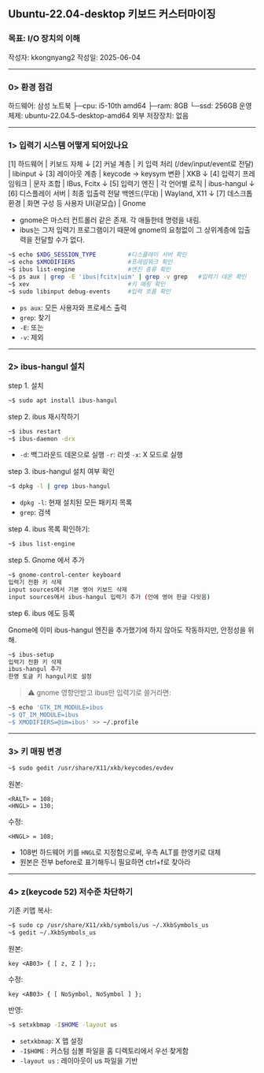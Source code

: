 ## Ubuntu-22.04-desktop 키보드 커스터마이징

### 목표: I/O 장치의 이해
작성자: kkongnyang2 작성일: 2025-06-04

---
### 0> 환경 점검

하드웨어: 삼성 노트북
├─cpu: i5-10th amd64
├─ram: 8GB
└─ssd: 256GB
운영체제: ubuntu-22.04.5-desktop-amd64
외부 저장장치: 없음

---
### 1> 입력기 시스템 어떻게 되어있나요

[1] 하드웨어 | 키보드 자체
 ↓
[2] 커널 계층 | 키 입력 처리 (/dev/input/event로 전달) | libinput
 ↓
[3] 레이아웃 계층 | keycode → keysym 변환 | XKB
 ↓
[4] 입력기 프레임워크 | 문자 조합 | IBus, Fcitx
 ↓
[5] 입력기 엔진 | 각 언어별 로직 | ibus-hangul
 ↓
[6] 디스플레이 서버 | 최종 입출력 전달 백엔드(무대) | Wayland, X11
 ↓
[7] 데스크톱 환경 | 화면 구성 등 사용자 UI(겉모습) | Gnome

* gnome은 마스터 컨트롤러 같은 존재. 각 애들한테 명령을 내림.
* ibus는 그저 입력기 프로그램이기 때문에 gnome의 요청없이 그 상위계층에 입출력을 전달할 수가 없다.

```bash
~$ echo $XDG_SESSION_TYPE         #디스플레이 서버 확인
~$ echo $XMODIFIERS               #프레임워크 확인
~$ ibus list-engine               #엔진 종류 확인
~$ ps aux | grep -E 'ibus|fcitx|uim' | grep -v grep   #입력기 데몬 확인
~$ xev                            #키 매핑 확인
~$ sudo libinput debug-events     #입력 흐름 확인
```
* `ps aux`: 모든 사용자와 프로세스 출력
* `grep`: 찾기
* `-E`: 또는
* `-v`: 제외

---
### 2> ibus-hangul 설치

step 1. 설치
```bash
~$ sudo apt install ibus-hangul
```
step 2. ibus 재시작하기
```bash
~$ ibus restart
~$ ibus-daemon -drx
```
* `-d`: 백그라운드 데몬으로 실행 `-r`: 리셋 `-x`: X 모드로 실행

step 3. ibus-hangul 설치 여부 확인
```bash
~$ dpkg -l | grep ibus-hangul
```
* `dpkg -l`: 현재 설치된 모든 패키지 목록
* `grep`: 검색

step 4. ibus 목록 확인하기:
```bash
~$ ibus list-engine
```
step 5. Gnome 에서 추가
```bash
~$ gnome-control-center keyboard
입력기 전환 키 삭제
input sources에서 기본 영어 키보드 삭제
input sources에서 ibus-hangul 입력기 추가 (안에 영어 한글 다잇음)
```
step 6. ibus 에도 등록

Gnome에 이미 ibus-hangul 엔진을 추가했기에 하지 않아도 작동하지만, 안정성을 위해.
```bash
~$ ibus-setup
입력기 전환 키 삭제
ibus-hangul 추가
한영 토글 키 hangul키로 설정
```

> ⚠️ gnome 영향안받고 ibus만 입력기로 쓸거라면:
```bash
~$ echo 'GTK_IM_MODULE=ibus
~$ QT_IM_MODULE=ibus
~$ XMODIFIERS=@im=ibus' >> ~/.profile
```

---
### 3> 키 매핑 변경

```bash
~$ sudo gedit /usr/share/X11/xkb/keycodes/evdev
```

원본:
```xkb
<RALT> = 108;
<HNGL> = 130;
```

수정:
```xkb
<HNGL> = 108;
```

* 108번 하드웨어 키를 `HNGL`로 지정함으로써, 우측 ALT를 한영키로 대체
* 원본은 전부 before로 표기해두니 필요하면 ctrl+f로 찾아라

---
### 4> z(keycode 52) 저수준 차단하기

기존 키맵 복사:
```bash
~$ sudo cp /usr/share/X11/xkb/symbols/us ~/.XkbSymbols_us
~$ gedit ~/.XkbSymbols_us
```

원본:
```xkb
key <AB03> { [ z, Z ] };;
```

수정:
```xkb
key <AB03> { [ NoSymbol, NoSymbol ] };
```

반영:
```bash
~$ setxkbmap -I$HOME -layout us
```

* `setxkbmap`: X 맵 설정
* `-I$HOME` : 커스텀 심볼 파일을 홈 디렉토리에서 우선 찾게함
* `-layout us` : 레이아웃이 us 파일을 기반